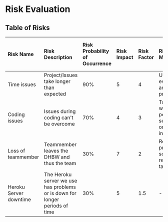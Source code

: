 # Risk Evaluation

## Table of Risks

| Risk Name              | Risk Description                                                            | Risk Probability of Occurrence | Risk Impact | Risk Factor | Risk Mitigation                                | Person in Charge of Tracking |
|:-----------------------|:----------------------------------------------------------------------------|:-------------------------------|:------------|:------------|:-----------------------------------------------|:-----------------------------|
| Time issues            | Project/Issues take longer than expected                                    | 90%                            | 5           | 4           | Using estimation and protocols                 | Janik Ritz                   |
| Coding issues          | Issues during coding can't be overcome                                      | 70%                            | 4           | 3           | Talking with people, searching on the internet | -                            |
| Loss of teammember     | Teammember leaves the DHBW and thus the team                                | 30%                            | 7           | 2           | Readjust project scope, reassign tasks         | -                            |
| Heroku Server downtime | The Heroku server we use has problems or is down for longer periods of time | 30%                            | 5           | 1.5         | -                                              | -                            |
